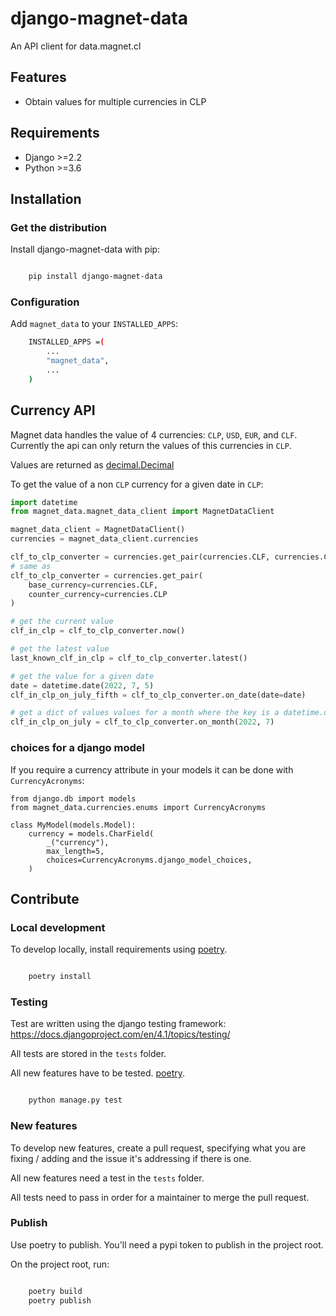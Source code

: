 # django-magnet-data
An API client for data.magnet.cl

## Features

-   Obtain values for multiple currencies in CLP

## Requirements

-   Django >=2.2
-   Python >=3.6

## Installation

### Get the distribution

Install django-magnet-data with pip:
```bash

    pip install django-magnet-data
```

### Configuration

Add `magnet_data` to your `INSTALLED_APPS`:
```bash
    INSTALLED_APPS =(
        ...
        "magnet_data",
        ...
    )
```

## Currency API

Magnet data handles the value of 4 currencies: `CLP`, `USD`, `EUR`, and `CLF`. Currently the api can only return the values of this currencies in `CLP`.

Values are returned as [decimal.Decimal](https://docs.python.org/3/library/decimal.html "decimal.Decimal")

To get the value of a non  `CLP` currency for a given date in  `CLP`:

``` python
import datetime
from magnet_data.magnet_data_client import MagnetDataClient

magnet_data_client = MagnetDataClient()
currencies = magnet_data_client.currencies

clf_to_clp_converter = currencies.get_pair(currencies.CLF, currencies.CLP)
# same as
clf_to_clp_converter = currencies.get_pair(
    base_currency=currencies.CLF, 
    counter_currency=currencies.CLP
)

# get the current value
clf_in_clp = clf_to_clp_converter.now()

# get the latest value
last_known_clf_in_clp = clf_to_clp_converter.latest()

# get the value for a given date
date = datetime.date(2022, 7, 5)
clf_in_clp_on_july_fifth = clf_to_clp_converter.on_date(date=date)

# get a dict of values values for a month where the key is a datetime.date
clf_in_clp_on_july = clf_to_clp_converter.on_month(2022, 7)
```

### choices for a django model

If you require a currency attribute in your models it can be done with
`CurrencyAcronyms`:

```
from django.db import models
from magnet_data.currencies.enums import CurrencyAcronyms

class MyModel(models.Model):
    currency = models.CharField(
        _("currency"),
        max_length=5,
        choices=CurrencyAcronyms.django_model_choices,
    )

```


## Contribute

### Local development

To develop locally, install requirements using
[poetry](https://python-poetry.org/).

```bash

    poetry install
```

### Testing

Test are written using the django testing framework: https://docs.djangoproject.com/en/4.1/topics/testing/

All tests are stored in the `tests` folder.

All new features have to be tested.
[poetry](https://python-poetry.org/).

```bash

    python manage.py test
```


### New features

To develop new features, create a pull request, specifying what you are
fixing / adding and the issue it's addressing if there is one.

All new features need a test in the `tests` folder.

All tests need to pass in order for a maintainer to merge the pull request.


### Publish

Use poetry to publish. You'll need a pypi token to publish in the project
root.

On the project root, run:

```bash

    poetry build
    poetry publish
```
